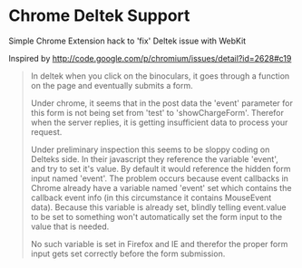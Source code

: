 Chrome Deltek Support
=====================

Simple Chrome Extension hack to 'fix' Deltek issue with WebKit

Inspired by http://code.google.com/p/chromium/issues/detail?id=2628#c19

>In deltek when you click on the binoculars, it goes through a function on the page and eventually submits a form. 
>
>Under chrome, it seems that in the post data the 'event' parameter for this form is not being set from 'test' to 'showChargeForm'. Therefor when the server replies, it is getting insufficient data to process your request.
>
>Under preliminary inspection this seems to be sloppy coding on Delteks side. In their javascript they reference the variable 'event', and try to set it's value. By default it would reference the hidden form input named 'event'. The problem occurs because event callbacks in Chrome already have a variable named 'event' set which contains the callback event info (in this circumstance it contains MouseEvent data). Because this variable is already set, blindly telling event.value to be set to something won't automatically set the form input to the value that is needed.
>
>No such variable is set in Firefox and IE and therefor the proper form input gets set correctly before the form submission.
